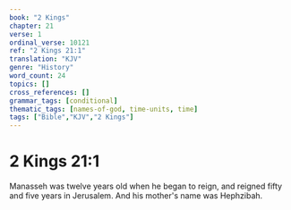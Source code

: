 ```yaml
---
book: "2 Kings"
chapter: 21
verse: 1
ordinal_verse: 10121
ref: "2 Kings 21:1"
translation: "KJV"
genre: "History"
word_count: 24
topics: []
cross_references: []
grammar_tags: [conditional]
thematic_tags: [names-of-god, time-units, time]
tags: ["Bible","KJV","2 Kings"]
---
```


# 2 Kings 21:1

Manasseh was twelve years old when he began to reign, and reigned fifty and five years in Jerusalem. And his mother's name was Hephzibah.
